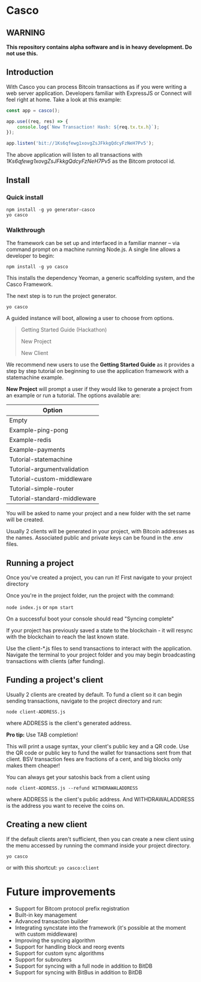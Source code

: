 # Casco

## WARNING
**This repository contains alpha software and is in heavy development. 
Do not use this.**



## Introduction

With Casco you can process Bitcoin transactions as if you were writing a web server application. Developers familiar with ExpressJS or Connect will feel right at home. Take a look at this example:

```javascript
const app = casco();

app.use((req, res) => {
    console.log(`New Transaction! Hash: ${req.tx.tx.h}`);
});

app.listen('bit://1Ks6qfewg1xovgZsJFkkgQdcyFzNeH7Pv5');
```
The above application will listen to all transactions with *1Ks6qfewg1xovgZsJFkkgQdcyFzNeH7Pv5* as the Bitcom protocol id.

## Install
### Quick install
```
npm install -g yo generator-casco
yo casco
```

### Walkthrough
The framework can be set up and interfaced in a familiar manner – via command prompt on a machine running Node.js. A single line allows a developer to begin:

`npm install -g yo casco`

This installs the dependency Yeoman, a generic scaffolding system, and the Casco Framework.

The next step is to run the project generator.

`yo casco`

A guided instance will boot, allowing a user to choose from options.

> Getting Started Guide (Hackathon)
>
> New Project
>
> New Client


We recommend new users to use the **Getting Started Guide** as it provides a step by step tutorial on beginning to use the application framework with a statemachine example.


**New Project** will prompt a user if they would like to generate a project from an example or run a tutorial. The options available are:

| Option                      | 
| -------------               |  
| Empty                       |
| Example-ping-pong           |
| Example-redis               |
| Example-payments            |
| Tutorial-statemachine       |
| Tutorial-argumentvalidation |
| Tutorial-custom-middleware  |
| Tutorial-simple-router      |
| Tutorial-standard-middleware|

You will be asked to name your project and a new folder with the set name will be created.

Usually 2 clients will be generated in your project, with Bitcoin addresses as the names. Associated public and private keys can be found in the .env files. 

## Running a project

Once you've created a project, you can run it!
First navigate to your project directory

Once you're in the project folder, run the project with the command:

`node index.js` or `npm start`

 On a successful boot your console should read "Syncing complete"

If your project has previously saved a state to the blockchain - it will resync with the blockchain to reach the last known state.

Use the client-*.js files to send transactions to interact with the application. Navigate the terminal to your project folder and you may begin broadcasting transactions with clients (after funding).


## Funding a project's client

Usually 2 clients are created by default. To fund a client so it can begin sending transactions, navigate to the project directory and run:

`node client-ADDRESS.js`

where ADDRESS is the client's generated address.

**Pro tip:** Use TAB completion!

This will print a usage syntax, your client's public key and a QR code. Use the QR code or public key to fund the wallet for transactions sent from that client. BSV transaction fees are fractions of a cent, and big blocks only makes them cheaper!

You can always get your satoshis back from a client using

`node client-ADDRESS.js --refund WITHDRAWALADDRESS`

  where ADDRESS is the client's public address. And WITHDRAWALADDRESS is the address you want to receive the coins on.

## Creating a new client

If the default clients aren't sufficient, then you can create a new client using the menu accessed by running the command inside your project directory.

`yo casco`

or with this shortcut:
`yo casco:client`


# Future improvements
- Support for Bitcom protocol prefix registration
- Built-in key management
- Advanced transaction builder
- Integrating syncstate into the framework (it's possible at the moment with custom middleware)
- Improving the syncing algorithm
- Support for handling block and reorg events
- Support for custom sync algorithms
- Support for subrouters
- Support for syncing with a full node in addition to BitDB
- Support for syncing with BitBus in addition to BitDB









